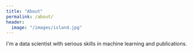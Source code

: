 ```yaml
---
title: "About"
permalink: /about/
header:
  image: "/images/island.jpg"
---
```


  I'm a data scientist with serious skills in machine learning 
 and publications.